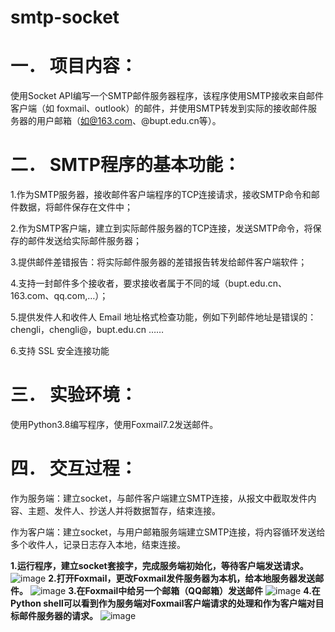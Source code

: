 # smtp-socket
# 一． 项目内容：

使用Socket API编写一个SMTP邮件服务器程序，该程序使用SMTP接收来自邮件客户端（如 foxmail、outlook）的邮件，并使用SMTP转发到实际的接收邮件服务器的用户邮箱（如@163.com、@bupt.edu.cn等）。

# 二． SMTP程序的基本功能：

1.作为SMTP服务器，接收邮件客户端程序的TCP连接请求，接收SMTP命令和邮件数据，将邮件保存在文件中；

2.作为SMTP客户端，建立到实际邮件服务器的TCP连接，发送SMTP命令，将保存的邮件发送给实际邮件服务器；

3.提供邮件差错报告：将实际邮件服务器的差错报告转发给邮件客户端软件；

4.支持一封邮件多个接收者，要求接收者属于不同的域（bupt.edu.cn、163.com、qq.com,…）；

5.提供发件人和收件人 Email 地址格式检查功能，例如下列邮件地址是错误的：chengli，chengli@，bupt.edu.cn ……

6.支持 SSL 安全连接功能

# 三． 实验环境：

使用Python3.8编写程序，使用Foxmail7.2发送邮件。

# 四． 交互过程：

作为服务端：建立socket，与邮件客户端建立SMTP连接，从报文中截取发件内容、主题、发件人、抄送人并将数据暂存，结束连接。

作为客户端：建立socket，与用户邮箱服务端建立SMTP连接，将内容循环发送给多个收件人，记录日志存入本地，结束连接。

**1.运行程序，建立socket套接字，完成服务端初始化，等待客户端发送请求。**
![image](https://github.com/zhangchi991022/smtp-socket/blob/main/image/2.PNG)
**2.打开Foxmail，更改Foxmail发件服务器为本机，给本地服务器发送邮件。**
![image](https://github.com/zhangchi991022/smtp-socket/blob/main/image/1.PNG)
**3.在Foxmail中给另一个邮箱（QQ邮箱）发送邮件**
![image](https://github.com/zhangchi991022/smtp-socket/blob/main/image/3.PNG)
**4.在Python shell可以看到作为服务端对Foxmail客户端请求的处理和作为客户端对目标邮件服务器的请求。**
![image](https://github.com/zhangchi991022/smtp-socket/blob/main/image/4.png)










